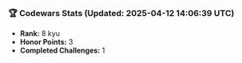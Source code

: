 ### 🏆 Codewars Stats (Updated: 2025-04-12 14:06:39 UTC)

- **Rank:** 8 kyu
- **Honor Points:** 3
- **Completed Challenges:** 1
